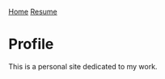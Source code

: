 [Home](https://kventayen.github.io/portfolio/)
[Resume](https://kventayen.github.io/portfolio/resume)

# Profile
This is a personal site dedicated to my work.

